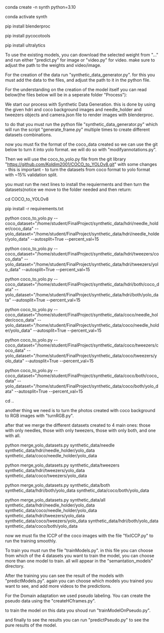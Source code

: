 conda create -n synth python=3.10

conda activate synth

pip install blenderproc



pip install pycocotools

pip install ultralytics








To use the existing models, you can download the selected weight from "..." and run either "predict.py" for image or "video.py" for video. make sure to adjust the path to the weights and video/image.

For the creation of the data run "synthetic_data_generator.py". for this you must add the data to the files, and adjust the path to it in the python file.




For the understanding on the creation of the model itself you can read below(the files below will be in a seperate folder "Process"):






















We start our process with Synthetic Data Generation. this is done by using the given hdri and coco background images and needle_holder and tweezers objects and camera.json file to render images with blenderproc.

to do that you must run the python file "synthetic_data_generator.py" which will run the script "generate_frame.py" multiple times to create different datasets combinations.






now you must fix the format of the coco_data created so we can use the git below to turn it into yolo format. we will do so with "modifyannotations.py".






Then we will use the coco_to_yolo.py file from the git library "https://github.com/Koldim2001/COCO_to_YOLOv8.git" with some changes - this is important - to turn the datasets from coco format to yolo format with ~15% validation split.

you must run the next lines to install the requierments and then turn the datasets(notice we move to the folder needed and then return:


cd COCO_to_YOLOv8

pip install -r requirements.txt

python coco_to_yolo.py --coco_dataset="/home/student/FinalProject/synthetic_data/hdri/needle_holder/coco_data" --yolo_dataset="/home/student/FinalProject/synthetic_data/hdri/needle_holder/yolo_data" --autosplit=True --percent_val=15

python coco_to_yolo.py --coco_dataset="/home/student/FinalProject/synthetic_data/hdri/tweezers/coco_data" --yolo_dataset="/home/student/FinalProject/synthetic_data/hdri/tweezers/yolo_data" --autosplit=True --percent_val=15

python coco_to_yolo.py --coco_dataset="/home/student/FinalProject/synthetic_data/hdri/both/coco_data" --yolo_dataset="/home/student/FinalProject/synthetic_data/hdri/both/yolo_data" --autosplit=True --percent_val=15

python coco_to_yolo.py --coco_dataset="/home/student/FinalProject/synthetic_data/coco/needle_holder/coco_data" --yolo_dataset="/home/student/FinalProject/synthetic_data/coco/needle_holder/yolo_data" --autosplit=True --percent_val=15

python coco_to_yolo.py --coco_dataset="/home/student/FinalProject/synthetic_data/coco/tweezers/coco_data" --yolo_dataset="/home/student/FinalProject/synthetic_data/coco/tweezers/yolo_data" --autosplit=True --percent_val=15

python coco_to_yolo.py --coco_dataset="/home/student/FinalProject/synthetic_data/coco/both/coco_data" --yolo_dataset="/home/student/FinalProject/synthetic_data/coco/both/yolo_data" --autosplit=True --percent_val=15

cd ..





another thing we need is to turn the photos created with coco background to RGB images with "turnRGB.py".






after that we merge the different datasets created to 4 main ones: those with only needles, those with only tweezers, those with only both, and one with all.


python merge_yolo_datasets.py synthetic_data/needle synthetic_data/hdri/needle_holder/yolo_data synthetic_data/coco/needle_holder/yolo_data

python merge_yolo_datasets.py synthetic_data/tweezers synthetic_data/hdri/tweezers/yolo_data synthetic_data/coco/tweezers/yolo_data

python merge_yolo_datasets.py synthetic_data/both synthetic_data/hdri/both/yolo_data synthetic_data/coco/both/yolo_data

python merge_yolo_datasets.py synthetic_data/all synthetic_data/hdri/needle_holder/yolo_data synthetic_data/coco/needle_holder/yolo_data synthetic_data/hdri/tweezers/yolo_data synthetic_data/coco/tweezers/yolo_data synthetic_data/hdri/both/yolo_data synthetic_data/coco/both/yolo_data






now we must fix the ICCP of the coco images with the file "fixICCP.py" to run the training smoothly.






To train you must run the file "trainModels.py". in this file you can choose from which of the 4 datasets you want to train the model, you can choose more than one model to train. all will appear in the "semantation_models" directory.






After the training you can see the result of the models with "predictModels.py". again you can choose which models you trained you want to see, and add more videos to the predictions.






For the Domain adaptation we used pseudo labeling. You can create the pseudo data using the "createHCframes.py".


to train the model on this data you shoud run "trainModelOnPseudo.py".


and finally to see the results you can run "predictPseudo.py" to see the pure results of the model.

